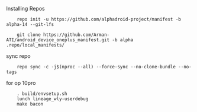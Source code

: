 Installing Repos

        repo init -u https://github.com/alphadroid-project/manifest -b alpha-14 --git-lfs

        git clone https://github.com/Arman-ATI/android_device_oneplus_manifest.git -b alpha .repo/local_manifests/
        
sync repo

        repo sync -c -j$(nproc --all) --force-sync --no-clone-bundle --no-tags

for op 10pro
        
        . build/envsetup.sh
        lunch lineage_wly-userdebug
        make bacon
